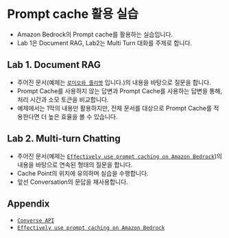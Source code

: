 # Prompt cache 활용 실습
- Amazon Bedrock의 Prompt cache를 활용하는 실습입니다.
- Lab 1은 Document RAG, Lab2는 Multi Turn 대화를 주제로 합니다.

## Lab 1. Document RAG
- 주어진 문서(예제는 [`로미오와 줄리엣`](./documents/romeo_and_juliet_korean.pdf) 입니다.)의 내용을 바탕으로 질문을 합니다.
- Prompt Cache를 사용하지 않는 답변과 Prompt Cache를 사용하는 답변을 통해, 처리 시간과 소모 토큰을 비교합니다.
- 예제에서는 1막의 내용만 활용하지만, 전체 문서를 대상으로 Prompt Cache를 적용한다면 더 높은 효율을 볼 수 있습니다.

## Lab 2. Multi-turn Chatting
- 주어진 문서(예제는 [`Effectively use prompt caching on Amazon Bedrock`](./documents/prompt_caching_article.md))의 내용을 바탕으로 연속된 형태의 질문을 합니다.
- Cache Point의 위치에 유의하며 실습을 수행합니다.
- 앞선 Conversation의 문답을 재사용합니다.

## Appendix
- [`Converse API`](https://docs.aws.amazon.com/bedrock/latest/APIReference/API_runtime_Converse.html)
- [`Effectively use prompt caching on Amazon Bedrock`](https://aws.amazon.com/blogs/machine-learning/effectively-use-prompt-caching-on-amazon-bedrock/)
